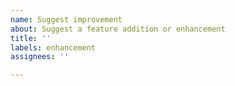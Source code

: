 ```yaml
---
name: Suggest improvement
about: Suggest a feature addition or enhancement
title: ''
labels: enhancement
assignees: ''

---
```



